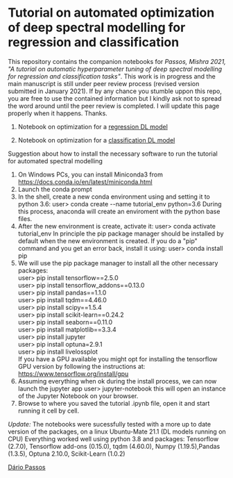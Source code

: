 
# Tutorial on automated optimization of deep spectral modelling for regression and classification
This repository contains the companion notebooks for *Passos, Mishra 2021, "A tutorial on automatic hyperparameter tuning of deep spectral modelling for regression and classification tasks"*. This work is in progress and the main manuscript is still under peer review process (revised version submitted in January 2021). If by any chance you stumble uppon this repo, you are free to use the contained information but I kindly ask not to spread the word around until the peer review is completed. I will update this page properly when it happens. Thanks.

1) Notebook on optimization for a <a href="https://github.com/dario-passos/DeepLearning_for_VIS-NIR_Spectra/blob/master/notebooks/Tutorial_on_DL_optimization/1)%20optimization_tutorial_regression.ipynb" target="_top">regression DL model</a>

2) Notebook on optimization for a <a href="https://github.com/dario-passos/DeepLearning_for_VIS-NIR_Spectra/blob/master/notebooks/Tutorial_on_DL_optimization/2)%20optimization_tutorial_classification.ipynb" target="_top">classification DL model</a>
 
 

Suggestion about how to install the necessary software to run the tutorial for automated spectral modelling

1) On Windows PCs, you can install Miniconda3 from https://docs.conda.io/en/latest/miniconda.html
2) Launch the conda prompt
3) In the shell, create a new conda environment using and setting it to python 3.6:
user> conda create --name tutorial_env python=3.6
During this process, anaconda will create an enviroment with the python base files.
4) After the new environment is create, activate it:
user> conda activate tutorial_env
In principle the pip package manager should be installed by default when the new environment is created. If you do a "pip" command and you get an error back, install it using:
user> conda install pip
5) We will use the pip package manager to install all the other necessary packages:<br>
	user> pip install tensorflow==2.5.0<br>
	user> pip install tensorflow_addons==0.13.0<br>
	user> pip install pandas==1.1.0<br>
	user> pip install tqdm==4.46.0<br>
	user> pip install scipy==1.5.4<br>
	user> pip install scikit-learn==0.24.2<br>
	user> pip install seaborn==0.11.0<br>
	user> pip install matplotlib==3.3.4<br>
	user> pip install jupyter<br>
	user> pip install optuna=2.9.1<br>
	user> pip install livelossplot<br>
If you have a GPU available you might opt for installing the tensorflow GPU version by following the instructions at: https://www.tensorflow.org/install/gpu
6) Assuming everything when ok during the install process, we can now launch the jupyter app
	user> jupyter-notebook
this will open an instance of the Jupyter Notebook on your browser.
7) Browse to where you saved the tutorial .ipynb file, open it and start running it cell by cell.


*Update:*
The notebooks were sucessfully tested with a more up to date version of the packages, on a linux Ubuntu-Mate 21.1 (DL models running on CPU)
Everything worked well using python 3.8 and packages: Tensorflow (2.7.0), Tensorflow add-ons (0.15.0), tqdm (4.60.0), Numpy (1.19.5),Pandas (1.3.5), Optuna  2.10.0, Scikit-Learn (1.0.2)

[Dário Passos](dmpassos@ualg.pt)
